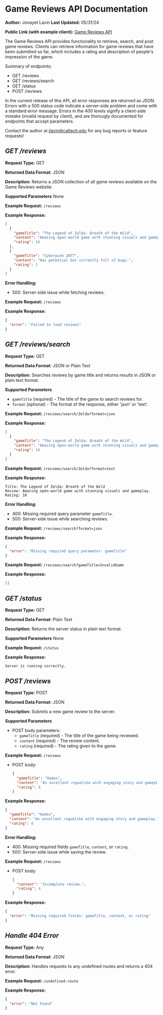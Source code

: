 # Game Reviews API Documentation
**Author:** Jonayet Lavin
**Last Updated:** 05/31/24

**Public Link (with example client):** [Game Reviews API](http://localhost:3000)

The Game Reviews API provides functionality to retrieve, search, and post game reviews. Clients can retrieve information for game reviews that have been submitted so far, which includes a rating and description of people's impression of the game. 

Summary of endpoints:
* GET /reviews
* GET /reviews/search
* GET /status
* POST /reviews

In the current release of this API, all error responses are returned as JSON. Errors with a 500 status code indicate a server-side problem and come with a standard error message. Errors in the 400 levels signify a client-side mistake (invalid request by client), and are thorougly documented for endpoints that accept parameters.

Contact the author at jlavin@caltech.edu for any bug reports or feature requests!

## *GET /reviews*
**Request Type:** GET

**Returned Data Format**: JSON

**Description:**
Returns a JSON collection of all game reviews available on the Game Reviews website.

**Supported Parameters**
None

**Example Request:** `/reviews`

**Example Response:**
```json
[
  {
    "gameTitle": "The Legend of Zelda: Breath of the Wild",
    "content": "Amazing open-world game with stunning visuals and gameplay.",
    "rating": 10
  },
  {
    "gameTitle": "Cyberpunk 2077",
    "content": "Has potential but currently full of bugs.",
    "rating": 3
  }
]
```

**Error Handling:**
* 500: Server-side issue while fetching reviews.

**Example Request:** `/reviews`

**Example Response:**
```json
{
  "error": "Failed to load reviews"
}
```

## *GET /reviews/search*
**Request Type:** GET

**Returned Data Format**: JSON or Plain Text

**Description:**
Searches reviews by game title and returns results in JSON or plain text format.

**Supported Parameters**
* `gameTitle` (required) - The title of the game to search reviews for.
* `format` (optional) - The format of the response, either 'json' or 'text'.

**Example Request:** `/reviews/search/Zelda?format=json`

**Example Response:**
```json
[
  {
    "gameTitle": "The Legend of Zelda: Breath of the Wild",
    "content": "Amazing open-world game with stunning visuals and gameplay.",
    "rating": 10
  }
]
```

**Example Request:** `/reviews/search/Zelda?format=text`

**Example Response:**
```
Title: The Legend of Zelda: Breath of the Wild
Review: Amazing open-world game with stunning visuals and gameplay.
Rating: 10
```

**Error Handling:**
* 400: Missing required query parameter `gameTitle`.
* 500: Server-side issue while searching reviews.

**Example Request:** `/reviews/search?format=json`

**Example Response:**
```json
{
  "error": "Missing required query parameter: gameTitle"
}
```

**Example Request:** `/reviews/search?gameTitle=InvalidGame`

**Example Response:**
```json
[]
```

## *GET /status*
**Request Type:** GET

**Returned Data Format**: Plain Text

**Description:** 
Returns the server status in plain text format.

**Supported Parameters**
None

**Example Request:** `/status`

**Example Response:**
```
Server is running correctly.
```

## *POST /reviews*
**Request Type:** POST

**Returned Data Format**: JSON

**Description:**
Submits a new game review to the server.

**Supported Parameters**
* POST body parameters:
  * `gameTitle` (required) - The title of the game being reviewed.
  * `content` (required) - The review content.
  * `rating` (required) - The rating given to the game.

**Example Request:** `/reviews`
* POST body:
  ```json
  {
    "gameTitle": "Hades",
    "content": "An excellent roguelike with engaging story and gameplay.",
    "rating": 8
  }
  ```

**Example Response:**
```json
{
  "gameTitle": "Hades",
  "content": "An excellent roguelike with engaging story and gameplay.",
  "rating": 8
}
```

**Error Handling:**
* 400: Missing required fields `gameTitle`, `content`, or `rating`.
* 500: Server-side issue while saving the review.

**Example Request:** `/reviews`
* POST body:
  ```json
  {
    "content": "Incomplete review.",
    "rating": 4
  }
  ```

**Example Response:**
```json
{
  "error": "Missing required fields: gameTitle, content, or rating"
}
```

## *Handle 404 Error*
**Request Type:** Any

**Returned Data Format**: JSON

**Description:** 
Handles requests to any undefined routes and returns a 404 error.

**Example Request:** `/undefined-route`

**Example Response:**
```json
{
  "error": "Not Found"
}
```
